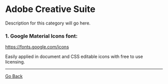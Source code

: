 # Adobe Creative Suite

Description for this category will go here.

### 1. Google Material Icons font:

https://fonts.google.com/icons

Easily applied in document and CSS editable icons with free to use licensing.

---

[Go Back](../README.md)
